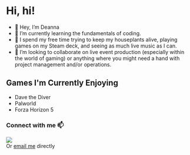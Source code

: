 # Hi, hi!
- 👋 Hey, I’m Deanna 
- 👀 I’m currently learning the fundamentals of coding.
- 🌱 I spend my free time trying to keep my houseplants alive, playing games on my Steam deck, and seeing as much live music as I can.
- 💞️ I’m looking to collaborate on live event production (especially within the world of gaming) or anything where you might need a hand with project management and/or operations.

## Games I'm Currently Enjoying
- Dave the Diver
- Palworld
- Forza Horizon 5

### Connect with me 📫
<a href="www.linkedin.com/in/deannarscott"><img src="https://img.shields.io/badge/LinkedIn-0077B5?style=for-the-badge&logo=linkedin&logoColor=white"></a><br>
Or [email me](mailto:deanna@deannarscott.com) directly
